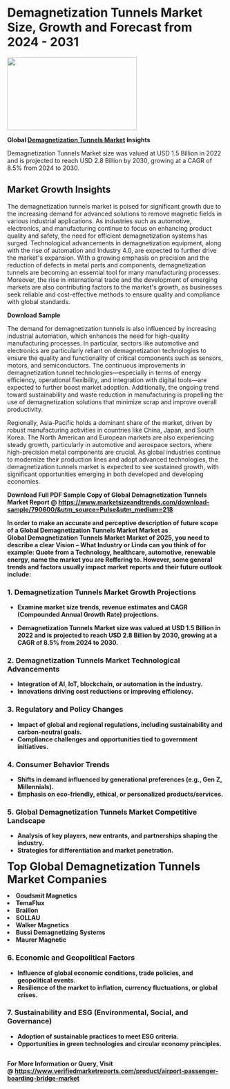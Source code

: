 <H1>Demagnetization Tunnels Market Size, Growth and Forecast from 2024 - 2031</H1><img class="aligncenter size-medium wp-image-584254" src="https://thirdeyenews.in/wp-content/uploads/2024/09/Global-Market-Research-300x168.jpeg" alt="" width="300" height="168" /><p><strong>Global&nbsp;<a href="https://www.marketsizeandtrends.com/download-sample/790600/&amp;utm_source=Pulse&amp;utm_medium=218">Demagnetization Tunnels Market</a> Insights</strong></p><p>Demagnetization Tunnels Market size was valued at USD 1.5 Billion in 2022 and is projected to reach USD 2.8 Billion by 2030, growing at a CAGR of 8.5% from 2024 to 2030.</p><p><h2>Market Growth Insights</h2> <p>The demagnetization tunnels market is poised for significant growth due to the increasing demand for advanced solutions to remove magnetic fields in various industrial applications. As industries such as automotive, electronics, and manufacturing continue to focus on enhancing product quality and safety, the need for efficient demagnetization systems has surged. Technological advancements in demagnetization equipment, along with the rise of automation and Industry 4.0, are expected to further drive the market's expansion. With a growing emphasis on precision and the reduction of defects in metal parts and components, demagnetization tunnels are becoming an essential tool for many manufacturing processes. Moreover, the rise in international trade and the development of emerging markets are also contributing factors to the market's growth, as businesses seek reliable and cost-effective methods to ensure quality and compliance with global standards.</p> <p><strong>Download Sample</strong></p> <p>The demand for demagnetization tunnels is also influenced by increasing industrial automation, which enhances the need for high-quality manufacturing processes. In particular, sectors like automotive and electronics are particularly reliant on demagnetization technologies to ensure the quality and functionality of critical components such as sensors, motors, and semiconductors. The continuous improvements in demagnetization tunnel technologies—especially in terms of energy efficiency, operational flexibility, and integration with digital tools—are expected to further boost market adoption. Additionally, the ongoing trend toward sustainability and waste reduction in manufacturing is propelling the use of demagnetization solutions that minimize scrap and improve overall productivity.</p> <p>Regionally, Asia-Pacific holds a dominant share of the market, driven by robust manufacturing activities in countries like China, Japan, and South Korea. The North American and European markets are also experiencing steady growth, particularly in automotive and aerospace sectors, where high-precision metal components are crucial. As global industries continue to modernize their production lines and adopt advanced technologies, the demagnetization tunnels market is expected to see sustained growth, with significant opportunities emerging in both developed and developing economies.</p> <p><strong></p><p><span class=""><strong>Download Full PDF Sample Copy of Global Demagnetization Tunnels Market Report</strong> @ <a href="https://www.marketsizeandtrends.com/download-sample/790600/&amp;utm_source=Pulse&amp;utm_medium=218" target="_blank">https://www.marketsizeandtrends.com/download-sample/790600/&amp;utm_source=Pulse&amp;utm_medium=218</a></span></p><p>In order to make an accurate and perceptive description of future scope of a Global&nbsp;Demagnetization Tunnels Market Market as Global&nbsp;Demagnetization Tunnels Market Market of 2025, you need to describe a clear Vision &ndash; What Industry or Linda can you think of for example: Quote from a Technology, healthcare, automotive, renewable energy, name the market you are Reffering to. However, some general trends and factors usually impact market reports and their future outlook include:</p><h3>1.&nbsp;<strong>Demagnetization Tunnels Market Growth Projections</strong></h3><ul><li>Examine market size trends, revenue estimates and CAGR (Compounded Annual Growth Rate) projections.</li><li><p>Demagnetization Tunnels Market size was valued at USD 1.5 Billion in 2022 and is projected to reach USD 2.8 Billion by 2030, growing at a CAGR of 8.5% from 2024 to 2030.</p></li></ul><h3>2.&nbsp;<strong>Demagnetization Tunnels Market Technological Advancements</strong></h3><ul><li>Integration of AI, IoT, blockchain, or automation in the industry.</li><li>Innovations driving cost reductions or improving efficiency.</li></ul><h3>3.&nbsp;<strong>Regulatory and Policy Changes</strong></h3><ul><li>Impact of global and regional regulations, including sustainability and carbon-neutral goals.</li><li>Compliance challenges and opportunities tied to government initiatives.</li></ul><h3>4.&nbsp;<strong>Consumer Behavior Trends</strong></h3><ul><li>Shifts in demand influenced by generational preferences (e.g., Gen Z, Millennials).</li><li>Emphasis on eco-friendly, ethical, or personalized products/services.</li></ul><h3>5.&nbsp;<strong>Global Demagnetization Tunnels Market Competitive Landscape</strong></h3><ul><li>Analysis of key players, new entrants, and partnerships shaping the industry.</li><li>Strategies for differentiation and market penetration.</li></ul><p data-pm-slice="1 1 []"><span style="color: inherit; font-family: inherit; font-size: 25px;">Top Global Demagnetization Tunnels Market Companies</span></p><div class="" data-test-id=""><p><li>Goudsmit Magnetics</li><li> TemaFlux</li><li> Braillon</li><li> SOLLAU</li><li> Walker Magnetics</li><li> Bussi Demagnetizing Systems</li><li> Maurer Magnetic</li></p></div><h3>6.&nbsp;<strong>Economic and Geopolitical Factors</strong></h3><ul><li>Influence of global economic conditions, trade policies, and geopolitical events.</li><li>Resilience of the market to inflation, currency fluctuations, or global crises.</li></ul><h3>7.&nbsp;<strong>Sustainability and ESG (Environmental, Social, and Governance)</strong></h3><ul><li>Adoption of sustainable practices to meet ESG criteria.</li><li>Opportunities in green technologies and circular economy principles.</li></ul><h2><strong style="font-size: 14px;">For More Information or Query, Visit @&nbsp;</strong><a style="background-color: #ffffff; font-size: 14px;" href="https://www.marketsizeandtrends.com/report/demagnetization-tunnels-market/" target="_blank">https://www.verifiedmarketreports.com/product/airport-passenger-boarding-bridge-market</a></h2>
